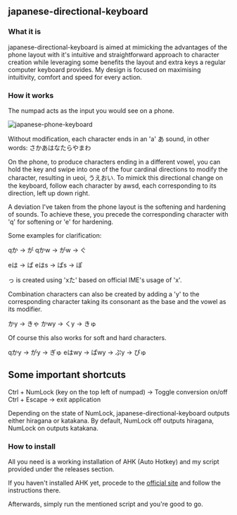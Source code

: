 ## japanese-directional-keyboard

### What it is

japanese-directional-keyboard is aimed at mimicking the advantages of the phone layout with it's intuitive and straightforward approach to character creation while leveraging some benefits the layout and extra keys a regular computer keyboard provides.
My design is focused on maximising intuitivity, comfort and speed for every action.

### How it works

The numpad acts as the input you would see on a phone.

![japanese-phone-keyboard](./readme-images/jap-phone-keyboard)

Without modification, each character ends in an 'a' あ sound, in other words: さかあはなたらやまわ

On the phone, to produce characters ending in a different vowel, you can hold the key and swipe into one of the four cardinal directions to modify the character, resulting in ueoi, うえおい.
To mimick this directional change on the keyboard, follow each character by awsd, each corresponding to its direction, left up down right.

A deviation I've taken from the phone layout is the softening and hardening of sounds. To achieve these, you precede the corresponding character with 'q' for softening or 'e' for hardening.

Some examples for clarification:

qか -> が
qかw -> がw -> ぐ

eは -> ぱ
eはs -> ぱs -> ぽ

っ is created using 'xた' based on official IME's usage of 'x'.

Combination characters can also be created by adding a 'y' to the corresponding character taking its consonant as the base and the vowel as its modifier.

かy -> きゃ
かwy -> くy -> きゅ

Of course this also works for soft and hard characters.

qかy -> がy -> ぎゅ
eはwy -> ぱwy -> ぷy -> ぴゅ


## Some important shortcuts

Ctrl + NumLock (key on the top left of numpad) -> Toggle conversion on/off
Ctrl + Escape -> exit application

Depending on the state of NumLock, japanese-directional-keyboard outputs either hiragana or katakana. By default, NumLock off outputs hiragana, NumLock on outputs katakana. 


### How to install

All you need is a working installation of AHK (Auto Hotkey) and my script provided under the releases section.

If you haven't installed AHK yet, procede to the [official site](https://www.autohotkey.com/) and follow the instructions there.

Afterwards, simply run the mentioned script and you're good to go.